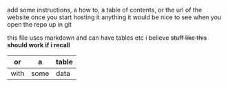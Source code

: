 add some instructions, a how to, a table of contents, or the url of the website once you start hosting it
anything it would be nice to see when you open the repo up in git

this file uses markdown and can have tables etc i believe
~~stuff like this~~ **should work** __if i recall__

| or | a | table |
|----|----|-------|
| with | some | data |

